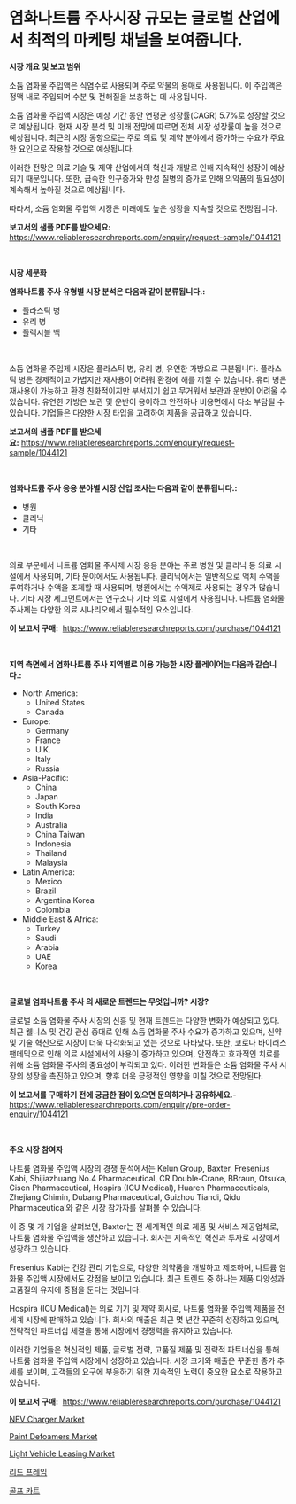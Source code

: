 <p><h1>염화나트륨 주사시장 규모는 글로벌 산업에서 최적의 마케팅 채널을 보여줍니다.</h1></p><p><strong>시장 개요 및 보고 범위</strong></p>
<p><p>소듐 염화물 주입액은 식염수로 사용되며 주로 약물의 용매로 사용됩니다. 이 주입액은 정맥 내로 주입되며 수분 및 전해질을 보충하는 데 사용됩니다.</p><p>소듐 염화물 주입액 시장은 예상 기간 동안 연평균 성장률(CAGR) 5.7%로 성장할 것으로 예상됩니다. 현재 시장 분석 및 미래 전망에 따르면 전체 시장 성장률이 높을 것으로 예상됩니다. 최근의 시장 동향으로는 주로 의료 및 제약 분야에서 증가하는 수요가 주요한 요인으로 작용할 것으로 예상됩니다.</p><p>이러한 전망은 의료 기술 및 제약 산업에서의 혁신과 개발로 인해 지속적인 성장이 예상되기 때문입니다. 또한, 급속한 인구증가와 만성 질병의 증가로 인해 의약품의 필요성이 계속해서 높아질 것으로 예상됩니다.</p><p>따라서, 소듐 염화물 주입액 시장은 미래에도 높은 성장을 지속할 것으로 전망됩니다.</p></p>
<p><strong>보고서의 샘플 PDF를 받으세요:</strong> <a href="https://www.reliableresearchreports.com/enquiry/request-sample/1044121">https://www.reliableresearchreports.com/enquiry/request-sample/1044121</a></p>
<p>&nbsp;</p>
<p><strong>시장 세분화</strong></p>
<p><strong>염화나트륨 주사 유형별 시장 분석은 다음과 같이 분류됩니다.:</strong></p>
<p><ul><li>플라스틱 병</li><li>유리 병</li><li>플렉시블 백</li></ul></p>
<p>&nbsp;</p>
<p><p>소듐 염화물 주입제 시장은 플라스틱 병, 유리 병, 유연한 가방으로 구분됩니다. 플라스틱 병은 경제적이고 가볍지만 재사용이 어려워 환경에 해를 끼칠 수 있습니다. 유리 병은 재사용이 가능하고 환경 친화적이지만 부서지기 쉽고 무거워서 보관과 운반이 어려울 수 있습니다. 유연한 가방은 보관 및 운반이 용이하고 안전하나 비용면에서 다소 부담될 수 있습니다. 기업들은 다양한 시장 타입을 고려하여 제품을 공급하고 있습니다.</p></p>
<p><strong>보고서의 샘플 PDF를 받으세요:</strong>&nbsp;<a href="https://www.reliableresearchreports.com/enquiry/request-sample/1044121">https://www.reliableresearchreports.com/enquiry/request-sample/1044121</a></p>
<p>&nbsp;</p>
<p><strong> 염화나트륨 주사 응용 분야별 시장 산업 조사는 다음과 같이 분류됩니다.:</strong></p>
<p><ul><li>병원</li><li>클리닉</li><li>기타</li></ul></p>
<p>&nbsp;</p>
<p><p>의료 부문에서 나트륨 염화물 주사제 시장 응용 분야는 주로 병원 및 클리닉 등 의료 시설에서 사용되며, 기타 분야에서도 사용됩니다. 클리닉에서는 일반적으로 액체 수액을 투여하거나 수액을 조제할 때 사용되며, 병원에서는 수액제로 사용되는 경우가 많습니다. 기타 시장 세그먼트에서는 연구소나 기타 의료 시설에서 사용됩니다. 나트륨 염화물 주사제는 다양한 의료 시나리오에서 필수적인 요소입니다.</p></p>
<p><strong>이 보고서 구매:</strong>&nbsp; <a href="https://www.reliableresearchreports.com/purchase/1044121">https://www.reliableresearchreports.com/purchase/1044121</a></p>
<p>&nbsp;</p>
<p><strong>지역 측면에서 염화나트륨 주사 지역별로 이용 가능한 시장 플레이어는 다음과 같습니다.:</strong></p>
<p><ul>
    <li>
        North America:
        <ul>
            <li>United States</li>
            <li>Canada</li>
        </ul>
    </li>
    <li>
        Europe:
        <ul>
            <li>Germany</li>
            <li>France</li>
            <li>U.K.</li>
            <li>Italy</li>
            <li>Russia</li>
        </ul>
    </li>
    <li>
        Asia-Pacific:
        <ul>
            <li>China</li>
            <li>Japan</li>
            <li>South Korea</li>
            <li>India</li>
            <li>Australia</li>
            <li>China Taiwan</li>
            <li>Indonesia</li>
            <li>Thailand</li>
            <li>Malaysia</li>
        </ul>
    </li>
    <li>
        Latin America:
        <ul>
            <li>Mexico</li>
            <li>Brazil</li>
            <li>Argentina Korea</li>
            <li>Colombia</li>
        </ul>
    </li>
    <li>
        Middle East & Africa:
        <ul>
            <li>Turkey</li>
            <li>Saudi</li>
            <li>Arabia</li>
            <li>UAE</li>
            <li>Korea</li>
        </ul>
    </li>
    </ul></p>
<p>&nbsp;</p>
<p><strong>글로벌 염화나트륨 주사 의 새로운 트렌드는 무엇입니까? 시장?</strong></p>
<p><p>글로벌 소듐 염화물 주사 시장의 신흥 및 현재 트렌드는 다양한 변화가 예상되고 있다. 최근 웰니스 및 건강 관심 증대로 인해 소듐 염화물 주사 수요가 증가하고 있으며, 신약 및 기술 혁신으로 시장이 더욱 다각화되고 있는 것으로 나타났다. 또한, 코로나 바이러스 팬데믹으로 인해 의료 시설에서의 사용이 증가하고 있으며, 안전하고 효과적인 치료를 위해 소듐 염화물 주사의 중요성이 부각되고 있다. 이러한 변화들은 소듐 염화물 주사 시장의 성장을 촉진하고 있으며, 향후 더욱 긍정적인 영향을 미칠 것으로 전망된다.</p></p>
<p><strong>이 보고서를 구매하기 전에 궁금한 점이 있으면 문의하거나 공유하세요.</strong>- <a href="https://www.reliableresearchreports.com/enquiry/pre-order-enquiry/1044121">https://www.reliableresearchreports.com/enquiry/pre-order-enquiry/1044121</a></p>
<p>&nbsp;</p>
<p><strong>주요 시장 참여자</strong></p>
<p><p>나트륨 염화물 주입액 시장의 경쟁 분석에서는 Kelun Group, Baxter, Fresenius Kabi, Shijiazhuang No.4 Pharmaceutical, CR Double-Crane, BBraun, Otsuka, Cisen Pharmaceutical, Hospira (ICU Medical), Huaren Pharmaceuticals, Zhejiang Chimin, Dubang Pharmaceutical, Guizhou Tiandi, Qidu Pharmaceutical와 같은 시장 참가자를 살펴볼 수 있습니다.</p><p>이 중 몇 개 기업을 살펴보면, Baxter는 전 세계적인 의료 제품 및 서비스 제공업체로, 나트륨 염화물 주입액을 생산하고 있습니다. 회사는 지속적인 혁신과 투자로 시장에서 성장하고 있습니다.</p><p>Fresenius Kabi는 건강 관리 기업으로, 다양한 의약품을 개발하고 제조하며, 나트륨 염화물 주입액 시장에서도 강점을 보이고 있습니다. 최근 트렌드 중 하나는 제품 다양성과 고품질의 유지에 중점을 둔다는 것입니다.</p><p>Hospira (ICU Medical)는 의료 기기 및 제약 회사로, 나트륨 염화물 주입액 제품을 전 세계 시장에 판매하고 있습니다. 회사의 매출은 최근 몇 년간 꾸준히 성장하고 있으며, 전략적인 파트너십 체결을 통해 시장에서 경쟁력을 유지하고 있습니다.</p><p>이러한 기업들은 혁신적인 제품, 글로벌 전략, 고품질 제품 및 전략적 파트너십을 통해 나트륨 염화물 주입액 시장에서 성장하고 있습니다. 시장 크기와 매출은 꾸준한 증가 추세를 보이며, 고객들의 요구에 부응하기 위한 지속적인 노력이 중요한 요소로 작용하고 있습니다.</p></p>
<p><strong>이 보고서 구매:</strong>&nbsp;&nbsp;<a href="https://www.reliableresearchreports.com/purchase/1044121">https://www.reliableresearchreports.com/purchase/1044121</a></p>
<p><p><a href="https://view.publitas.com/reportprime-1/nev-charger-market-size-market-trends-and-growth-outlook-forecasted-for-period-from-2023-to-2030/">NEV Charger Market</a></p><p><a href="https://issuu.com/reportprime-2/docs/paint-defoamers-market-size-2030.pptx">Paint Defoamers Market</a></p><p><a href="https://nifty-kite-d51.notion.site/Light-Vehicle-Leasing-Market-Research-Report-Unlocks-Analysis-on-the-Market-Financial-Status-Market-7030892f1c774db5a2e40da620d86fa9">Light Vehicle Leasing Market</a></p><p><a href="https://github.com/plelbej847484502/Market-Research-Report-List-1/blob/main/2338427188910.md">리드 프레임</a></p><p><a href="https://github.com/vseigx30c9a1j/Market-Research-Report-List-1/blob/main/4643955188911.md">골프 카트</a></p></p>
